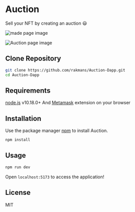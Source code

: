 # Auction

Sell your NFT by creating an auction 😃

![made page image](https://i.postimg.cc/BQb5PK5m/Auction-made.png)

![Auction page image](https://i.postimg.cc/j58wRM1t/Auction.png)

## Clone Repository

```sh
git clone https://github.com/rakmans/Auction-Dapp.git
cd Auction-Dapp
```

## Requirements

[node.js](https://nodejs.org/en/) v10.18.0+ And [Metamask](https://metamask.io/) extension on your browser

## Installation

Use the package manager [npm](https://www.npmjs.com/) to install Auction.

```bash
npm install
```

## Usage

```bash
npm run dev
```

Open `localhost:5173` to access the application!

## License

MIT
